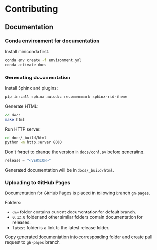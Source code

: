 # Contributing

## Documentation

### Conda environment for documentation

Install miniconda first.

```bash
conda env create -f environment.yml
conda activate docs
```

### Generating documentation

Install Sphinx and plugins:
```bash
pip install sphinx autodoc recommonmark sphinx-rtd-theme
```

Generate HTML:
```bash
cd docs
make html
```

Run HTTP server:
```bash
cd docs/_build/html
python -m http.server 8000
```

Don't forget to change the version in `docs/conf.py` before generating.
```python
release = "<VERSION>"
```

Generated documentation will be in `docs/_build/html`.

### Uploading to GitHub Pages

Documentation for GitHub Pages is placed in following branch
[`gh-pages`](https://github.com/IntelPython/numba-dppy/tree/gh-pages).

Folders:
- `dev` folder contains current documentation for default branch.
- `0.12.0` folder and other similar folders contain documentation for releases.
- `latest` folder is a link to the latest release folder.

Copy generated documentation into corresponding folder and create pull request
to `gh-pages` branch.
